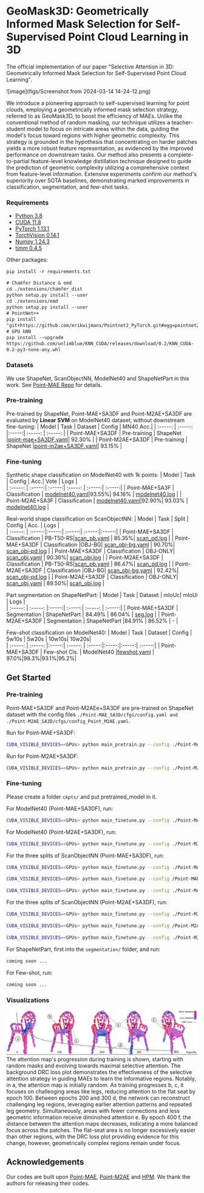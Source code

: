 # GeoMask3D: Geometrically Informed Mask Selection for Self-Supervised Point Cloud Learning in 3D

The official implementation of our paper "Selective Attention in 3D: Geometrically Informed Mask Selection for Self-Supervised Point Cloud Learning".

![image](figs/Screenshot from 2024-03-14 14-24-12.png)

We introduce a pioneering approach to self-supervised learning for point clouds, employing a geometrically informed mask selection strategy, referred to as GeoMask3D, to boost the efficiency of MAEs. Unlike the conventional method of random masking, our technique utilizes a teacher-student model to focus on intricate areas within the data, guiding the model's focus toward regions with higher geometric complexity. This strategy is grounded in the hypothesis that concentrating on harder patches yields a more robust feature representation, as evidenced by the improved performance on downstream tasks. 
Our method also presents a complete-to-partial feature-level knowledge distillation technique designed to guide the prediction of geometric complexity utilizing a comprehensive context from feature-level information.
Extensive experiments confirm our method's superiority over SOTA baselines, demonstrating marked improvements in classification, segmentation, and few-shot tasks.


### Requirements
- [Python 3.8](https://www.python.org/)
- [CUDA 11.8](https://developer.nvidia.com/cuda-zone)
- [PyTorch 1.13.1](https://pytorch.org/)
- [TorchVision 0.14.1](https://pytorch.org/)
- [Numpy 1.24.3](https://numpy.org/)
- [timm 0.4.5](https://github.com/rwightman/pytorch-image-models)

Other packages:
```
pip install -r requirements.txt
```

```
# Chamfer Distance & emd
cd ./extensions/chamfer_dist
python setup.py install --user
cd ./extensions/emd
python setup.py install --user
# PointNet++
pip install "git+https://github.com/erikwijmans/Pointnet2_PyTorch.git#egg=pointnet2_ops&subdirectory=pointnet2_ops_lib"
# GPU kNN
pip install --upgrade https://github.com/unlimblue/KNN_CUDA/releases/download/0.2/KNN_CUDA-0.2-py3-none-any.whl
```

### Datasets

We use ShapeNet, ScanObjectNN, ModelNet40 and ShapeNetPart in this work. See [Point-MAE Repo](https://github.com/Pang-Yatian/Point-MAE/blob/main/DATASET.md) for details.


### Pre-training
Pre-trained by ShapeNet, Point-MAE+SA3DF and Point-M2AE+SA3DF are evaluated by **Linear SVM** on ModelNet40 dataset, without downstream fine-tuning:
| Model | Task | Dataset | Config | MN40 Acc.| 
| :-----: | :-----: |:-----:| :-----: | :-----: |
| Point-MAE+SA3DF | Pre-training | ShapeNet |[point-mae+SA3DF.yaml](./Point-MAE_SA3D/cfgs/config.yaml)| 92.30% |
| Point-M2AE+SA3DF | Pre-training | ShapeNet |[point-m2ae+SA3DF.yaml](./Point-M2AE_SA3D/cfgs/config_Point_M2AE.yaml)| 93.15% |

### Fine-tuning
Synthetic shape classification on ModelNet40 with 1k points:
| Model | Task  | Config | Acc.| Vote | Logs |   
| :-----: | :-----:| :-----:| :-----: | :-----:| :-----:|
| Point-MAE+SA3F | Classification | [modelnet40.yaml](./Point-MAE_SA3D/cfgs/finetune_modelnet.yaml)|93.55%| 94.16% | [modelnet40.log](./Point-MAE_SA3D/log_files/modelnet40.log) |
| Point-M2AE+SA3F | Classification | [modelnet40.yaml](./Point-M2AE_SA3D/cfgs/finetune_modelnet_PointM2AE.yaml)|92.90%| 93.03% | [modelnet40.log](./Point-M2AE_SA3D/log_files/modelnet40.txt) |

Real-world shape classification on ScanObjectNN:
| Model | Task | Split | Config | Acc. | Logs |   
| :-----: | :-----:|:-----:| :-----:| :-----:|:-----:|
| Point-MAE+SA3DF | Classification | PB-T50-RS|[scan_pb.yaml](./Point-MAE_SA3D/cfgs/config_finetune_scan_hardest.yaml) | 85.35%| [scan_pd.log](./Point-MAE_SA3D/log_files/hardest.txt) |
| Point-MAE+SA3DF | Classification |OBJ-BG| [scan_obj-bg.yaml](./Point-MAE_SA3D/cfgs/config_finetune_scan_objbg.yaml) | 90.70%| [scan_obj-pd.log](./Point-MAE_SA3D/log_files/obj_bg.txt) |
| Point-MAE+SA3DF | Classification | OBJ-ONLY| [scan_obj.yaml](./Point-MAE_SA3D/cfgs/config_finetune_scan_objonly.yaml) | 90.36%| [scan_obj.log](./Point-MAE_SA3D/log_files/obj_only.txt) |
| Point-M2AE+SA3DF | Classification | PB-T50-RS|[scan_pb.yaml](./Point-M2AE_SA3D/cfgs/config_finetune_scan_hardest_PointM2AE.yaml) | 86.47%| [scan_pd.log](./Point-M2AE_SA3D/log_files/hardest.txt) |
| Point-M2AE+SA3DF | Classification |OBJ-BG| [scan_obj-bg.yaml](./Point-M2AE_SA3D/cfgs/config_finetune_scan_objbg_PointM2AE.yaml) | 92.42%| [scan_obj-pd.log](./Point-M2AE_SA3D/log_files/obj_bg.txt) |
| Point-M2AE+SA3DF | Classification | OBJ-ONLY| [scan_obj.yaml](./Point-M2AE_SA3D/cfgs/config_finetune_scan_objonly_PointM2AE.yaml) | 89.50%| [scan_obj.log](./Point-M2AE_SA3D/log_files/obj_only.txt) |

Part segmentation on ShapeNetPart:
| Model | Task | Dataset | mIoUc| mIoUi | Logs |   
| :-----: | :-----: |:-----:| :-----:| :-----: | :-----:|
| Point-MAE+SA3DF | Segmentation | ShapeNetPart | 84.49% | 86.04% | [seg.log](./Point-MAE_SA3D/log_files/segmentation.txt) |
| Point-M2AE+SA3DF | Segmentation | ShapeNetPart |84.91% | 86.52% | - |

Few-shot classification on ModelNet40:
| Model |  Task | Dataset | Config | 5w10s | 5w20s | 10w10s| 10w20s|     
| :-----: | :-----: |:-----:| :-----: | :-----:|:-----:|:-----:| :-----:|
| Point-MAE+SA3DF |  Few-shot Cls. | ModelNet40 |[fewshot.yaml](./Point-MAE_SA3D/cfgs/fewshot.yaml) | 97.0%|98.3%|93.1%|95.2%| 


## Get Started

### Pre-training
Point-MAE+SA3DF and Point-M2AEe+SA3DF are pre-trained on ShapeNet dataset with the config files `./Point-MAE_SA3D/cfgs/config.yaml and ./Point-M2AE_SA3D/cfgs/config_Point_M2AE.yaml`. 

Run for Point-MAE+SA3DF:
```bash
CUDA_VISIBLE_DEVICES=<GPUs> python main_pretrain.py --config ./Point-MAE_SA3D/cfgs/config.yaml  --output_dir ./address_for_saving_output_files --log_dir ./address_for_saving_output_files 
```
Run for Point-M2AE+SA3DF:
```bash
CUDA_VISIBLE_DEVICES=<GPUs> python main_pretrain.py --config ./Point-M2AE_SA3D/cfgs/config_Point_M2AE.yaml --output_dir ./address_for_saving_output_files --log_dir ./address_for_saving_output_files 
```

### Fine-tuning
Please create a folder `ckpts/` and put pretrained_model in it.

For ModelNet40 (Point-MAE+SA3DF), run:
```bash
CUDA_VISIBLE_DEVICES=<GPUs> python main_finetune.py --config ./Point-MAE_SA3D/cfgs/finetune_modelnet.yaml --output_dir ./address_for_saving_output_files --log_dir ./address_for_saving_output_files  --finetune Point-MAE_SA3D/ckpts/pretrained_model.pth
```

For ModelNet40 (Point-M2AE+SA3DF), run:
```bash
CUDA_VISIBLE_DEVICES=<GPUs> python main_finetune.py --config ./Point-M2AE_SA3D/cfgs/finetune_modelnet_PointM2AE.yaml --output_dir ./address_for_saving_output_files --log_dir ./address_for_saving_output_files --finetune Point-M2AE_SA3D/ckpts/pretrained_model.pth
```

For the three splits of ScanObjectNN (Point-MAE+SA3DF), run:

```bash
CUDA_VISIBLE_DEVICES=<GPUs> python main_finetune.py --config ./Point-MAE_SA3D/cfgs/config_finetune_scan_hardest.yaml --output_dir ./address_for_saving_output_files --log_dir ./address_for_saving_output_files  --finetune Point-MAE_SA3D/ckpts/pretrained_model.pth
```
```bash
CUDA_VISIBLE_DEVICES=<GPUs> python main_finetune.py --config /Point-MAE_SA3D/cfgs/config_finetune_scan_objonly.yaml --output_dir ./address_for_saving_output_files --log_dir ./address_for_saving_output_files --finetune Point-MAE_SA3D/ckpts/pretrained_model.pth
```
```bash
CUDA_VISIBLE_DEVICES=<GPUs> python main_finetune.py --config ./Point-MAE_SA3D/cfgs/config_finetune_scan_objbg.yaml --output_dir ./address_for_saving_output_files --log_dir ./address_for_saving_output_files --finetune Point-MAE_SA3D/ckpts/pretrained_model.pth
```

For the three splits of ScanObjectNN (Point-M2AE+SA3DF), run:

```bash
CUDA_VISIBLE_DEVICES=<GPUs> python main_finetune.py --config ./Point-M2AE_SA3D/cfgs/config_finetune_scan_hardest_PointM2AE.yaml --output_dir ./address_for_saving_output_files --log_dir ./address_for_saving_output_files --finetune Point-M2AE_SA3D/ckpts/pretrained_model.pth
```
```bash
CUDA_VISIBLE_DEVICES=<GPUs> python main_finetune.py --config /Point-M2AE_SA3D/cfgs/config_finetune_scan_objonly_PointM2AE.yaml --output_dir ./address_for_saving_output_files --log_dir ./address_for_saving_output_files --finetune Point-M2AE_SA3D/ckpts/pretrained_model.pth
```
```bash
CUDA_VISIBLE_DEVICES=<GPUs> python main_finetune.py --config ./Point-M2AE_SA3D/cfgs/config_finetune_scan_objbg_PointM2AE.yaml --output_dir ./address_for_saving_output_files --log_dir ./address_for_saving_output_files --finetune Point-M2AE_SA3D/ckpts/pretrained_model.pth
```

For ShapeNetPart, first into the `segmentation/` folder, and run:
```bash
coming soon ...
```

For Few-shot, run:
```bash
coming soon ...
```

### Visualizations

![image](figs/banner.png)
The attention map's progression during training is shown, starting with random masks and evolving towards maximal selective attention. The background DRC loss plot demonstrates the effectiveness of the selective attention strategy in guiding MAEs to learn the informative regions. Notably, in a, the attention map is initially random. As training progresses b, c, it focuses on challenging areas like legs, reducing attention to the flat seat by epoch 100. Between epochs 200 and 300 d, the network can reconstruct challenging leg regions, leveraging earlier attention patterns and repeated leg geometry. Simultaneously, areas with fewer connections and less geometric information receive diminished attention e. By epoch 400 f, the distance between the attention maps decreases, indicating a more balanced focus across the patches. The flat-seat area is no longer excessively easier than other regions, with the DRC loss plot providing evidence for this change, however, geometrically complex regions remain under focus.


## Acknowledgements

Our codes are built upon [Point-MAE](https://github.com/Pang-Yatian/Point-MAE), [Point-M2AE](https://github.com/ZrrSkywalker/Point-M2AE) and [HPM](https://github.com/Haochen-Wang409/HPM). We thank the authors for releasing their codes.


